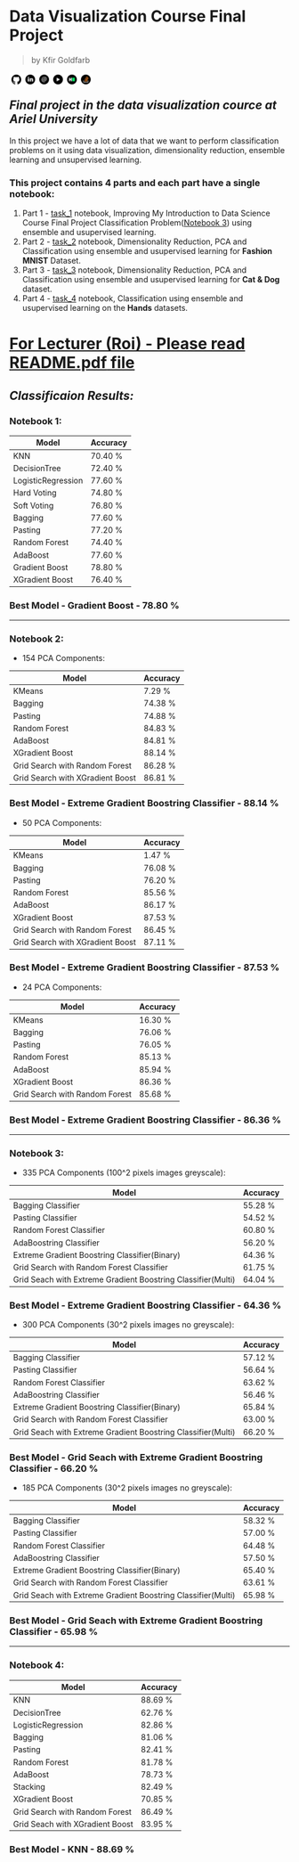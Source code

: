 # Data Visualization Course Final Project
> by Kfir Goldfarb

<a href="https://github.com/kggold4">
<img src="images/b-01.png" width="25px" height="25px" align="left"></a>
<a href="https://www.linkedin.com/in/kfir-goldfarb/">
<img src="images/b-02.png"  width="25px" height="25px" align="left"></a>
<a href="mailto:kfir.goldfarb@msmail.ariel.ac.il">
<img src="images/b-03.png" width="25px" height="25px" align="left"></a>
<a href="https://www.youtube.com/channel/UCypEWlruyG_I5A48GqB5c6g">
<img src="images/b-04.png" width="25px" height="25px" align="left"></a>
<a href="https://www.hackerrank.com/kggold4?hr_r=1">
<img src="images/b-05.png" width="25px" height="25px" align="left"></a>
<a href="https://stackoverflow.com/users/14749277/kfir-goldfarb">
<img src="images/b-06.png" width="25px" height="25px" align="left"></a>

<br>

## <i>Final project in the data visualization cource at Ariel University</i>

In this project we have a lot of data that we want to perform classification problems on it using data visualization, dimensionality reduction, ensemble learning and unsupervised learning.

### This project contains 4 parts and each part have a single notebook:
1. Part 1 - [task_1](task_1.ipynb) notebook, Improving My Introduction to Data Science Course Final Project Classification Problem(<a href="https://github.com/kggold4/final-project-intro-data-science/blob/main/notebook3.ipynb">Notebook 3</a>) using ensemble and usupervised learning.
1. Part 2 - [task_2](task_2.ipynb) notebook, Dimensionality Reduction, PCA and Classification using ensemble and usupervised learning for <b>Fashion MNIST</b> Dataset.
1. Part 3 - [task_3](task_3.ipynb) notebook, Dimensionality Reduction, PCA and Classification using ensemble and usupervised learning for <b>Cat & Dog</b> dataset.
1. Part 4 - [task_4](task_4.ipynb) notebook, Classification using ensemble and usupervised learning on the <b>Hands</b> datasets.

# <u>For Lecturer (Roi) - Please read [README.pdf](README.pdf) file</u>

## <i> Classificaion Results: </i>

### Notebook 1:

| Model | Accuracy |
| ------ | ------ |
| KNN | 70.40 % |
| DecisionTree | 72.40 % |
| LogisticRegression | 77.60 % |
| Hard Voting | 74.80 % |
| Soft Voting | 76.80 % |
| Bagging | 77.60 % |
| Pasting | 77.20 % |
| Random Forest | 74.40 % |
| AdaBoost | 77.60 % |
| Gradient Boost | 78.80 % |
| XGradient Boost | 76.40 % |

### Best Model - Gradient Boost - 78.80 %

<hr>

### Notebook 2:

 - 154 PCA Components:

| Model | Accuracy |
| ------ | ------ |
| KMeans | 7.29 % |
| Bagging | 74.38 % |
| Pasting | 74.88 % |
| Random Forest | 84.83 % |
| AdaBoost | 84.81 % |
| XGradient Boost | 88.14 % |
| Grid Search with Random Forest | 86.28 % |
| Grid Search with XGradient Boost | 86.81 % |

### Best Model - Extreme Gradient Boostring Classifier - 88.14 %

 - 50 PCA Components:

| Model | Accuracy |
| ------ | ------ |
| KMeans | 1.47 % |
| Bagging | 76.08 % |
| Pasting | 76.20 % |
| Random Forest | 85.56 % |
| AdaBoost | 86.17 % |
| XGradient Boost | 87.53 % |
| Grid Search with Random Forest | 86.45 % |
| Grid Search with XGradient Boost | 87.11 % |

### Best Model - Extreme Gradient Boostring Classifier - 87.53 %

 - 24 PCA Components:

| Model | Accuracy |
| ------ | ------ |
| KMeans | 16.30 % |
| Bagging | 76.06 % |
| Pasting | 76.05 % |
| Random Forest | 85.13 % |
| AdaBoost | 85.94 % |
| XGradient Boost | 86.36 % |
| Grid Search with Random Forest | 85.68 % |

### Best Model - Extreme Gradient Boostring Classifier - 86.36 %


<hr>

### Notebook 3:

 - 335 PCA Components (100^2 pixels images greyscale):

| Model | Accuracy |
| ------ | ------ |
| Bagging Classifier | 55.28 % |
| Pasting Classifier | 54.52 % |
| Random Forest Classifier | 60.80 % |
| AdaBoostring Classifier | 56.20 % |
| Extreme Gradient Boostring Classifier(Binary) | 64.36 % |
| Grid Search with Random Forest Classifier | 61.75 % |
| Grid Seach with Extreme Gradient Boostring Classifier(Multi) | 64.04 % |

### Best Model - Extreme Gradient Boostring Classifier - 64.36 %

 - 300 PCA Components (30^2 pixels images no greyscale):

| Model | Accuracy |
| ------ | ------ |
| Bagging Classifier | 57.12 % |
| Pasting Classifier | 56.64 % |
| Random Forest Classifier | 63.62 % |
| AdaBoostring Classifier | 56.46 % |
| Extreme Gradient Boostring Classifier(Binary) | 65.84 % |
| Grid Search with Random Forest Classifier | 63.00 % |
| Grid Seach with Extreme Gradient Boostring Classifier(Multi) | 66.20 % |

### Best Model - Grid Seach with Extreme Gradient Boostring Classifier - 66.20 %

 - 185 PCA Components (30^2 pixels images no greyscale):

| Model | Accuracy |
| ------ | ------ |
| Bagging Classifier | 58.32 % |
| Pasting Classifier | 57.00 % |
| Random Forest Classifier | 64.48 % |
| AdaBoostring Classifier | 57.50 % |
| Extreme Gradient Boostring Classifier(Binary) | 65.40 % |
| Grid Search with Random Forest Classifier | 63.61 % |
| Grid Seach with Extreme Gradient Boostring Classifier(Multi) | 65.98 % |

### Best Model - Grid Seach with Extreme Gradient Boostring Classifier - 65.98 %

<hr>

### Notebook 4:

| Model | Accuracy |
| ------ | ------ |
| KNN | 88.69 % |
| DecisionTree | 62.76 % |
| LogisticRegression | 82.86 % |
| Bagging | 81.06 % |
| Pasting | 82.41 % |
| Random Forest | 81.78 % |
| AdaBoost | 78.73 % |
| Stacking | 82.49 % |
| XGradient Boost | 70.85 % |
| Grid Search with Random Forest | 86.49 % |
| Grid Seach with XGradient Boost | 83.95 % |

### Best Model - KNN - 88.69 %
